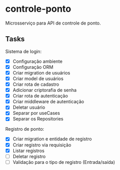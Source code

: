 # controle-ponto
Microsserviço para API de controle de ponto.

## Tasks

Sistema de login:
 - [X] Configuração ambiente
 - [X] Configuração ORM
 - [X] Criar migration de usuários
 - [X] Criar model de usuários 
 - [X] Criar rota de cadastro
 - [X] Adicionar criptorafia de senha
 - [X] Criar rota de autenticação
 - [X] Criar middleware de autenticação
 - [X] Deletar usuário
 - [X] Separar por useCases
 - [X] Separar os Repositories

 Registro de ponto:
 - [X] Criar migration e entidade de registro 
 - [X] Criar registro via requisição
 - [X] Listar registros
 - [ ] Deletar registro 
 - [ ] Validação para o tipo de registro (Entrada/saída)